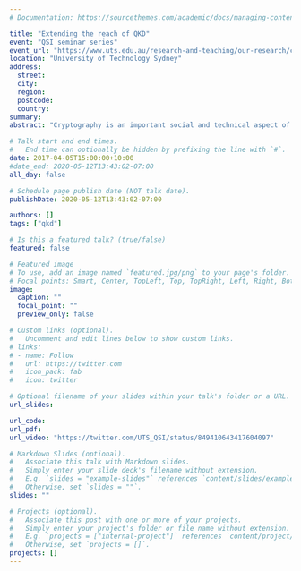 ```yaml
---
# Documentation: https://sourcethemes.com/academic/docs/managing-content/

title: "Extending the reach of QKD"
event: "QSI seminar series"
event_url: "https://www.uts.edu.au/research-and-teaching/our-research/centre-quantum-software-and-information/events/qsi-seminar-series-dr-sarah-kaiser-macquarie-university"
location: "University of Technology Sydney"
address:
  street:
  city:
  region:
  postcode:
  country:
summary:
abstract: "Cryptography is an important social and technical aspect of our modern world. The physical nature by which we can obscure or encrypt information has changed drastically with new technologies that allow for the manipulation of quantum information. We now use Quantum Key Distribution (QKD) quite readily to exchange random bit strings called keys between parties. I will discuss some of the possible paths forward to making this a practical technology, including looking at hardware vulnerabilities as well as how to extend the physical reach of the systems."

# Talk start and end times.
#   End time can optionally be hidden by prefixing the line with `#`.
date: 2017-04-05T15:00:00+10:00
#date_end: 2020-05-12T13:43:02-07:00
all_day: false

# Schedule page publish date (NOT talk date).
publishDate: 2020-05-12T13:43:02-07:00

authors: []
tags: ["qkd"]

# Is this a featured talk? (true/false)
featured: false

# Featured image
# To use, add an image named `featured.jpg/png` to your page's folder. 
# Focal points: Smart, Center, TopLeft, Top, TopRight, Left, Right, BottomLeft, Bottom, BottomRight.
image:
  caption: ""
  focal_point: ""
  preview_only: false

# Custom links (optional).
#   Uncomment and edit lines below to show custom links.
# links:
# - name: Follow
#   url: https://twitter.com
#   icon_pack: fab
#   icon: twitter

# Optional filename of your slides within your talk's folder or a URL.
url_slides:

url_code:
url_pdf:
url_video: "https://twitter.com/UTS_QSI/status/849410643417604097"

# Markdown Slides (optional).
#   Associate this talk with Markdown slides.
#   Simply enter your slide deck's filename without extension.
#   E.g. `slides = "example-slides"` references `content/slides/example-slides.md`.
#   Otherwise, set `slides = ""`.
slides: ""

# Projects (optional).
#   Associate this post with one or more of your projects.
#   Simply enter your project's folder or file name without extension.
#   E.g. `projects = ["internal-project"]` references `content/project/deep-learning/index.md`.
#   Otherwise, set `projects = []`.
projects: []
---
```

